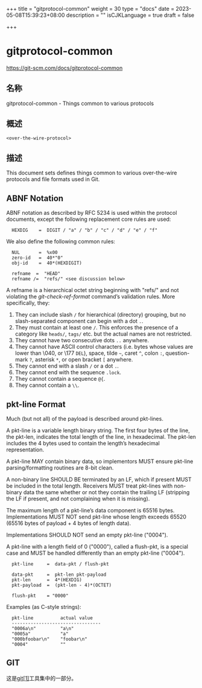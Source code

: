 +++
title = "gitprotocol-common"
weight = 30
type = "docs"
date = 2023-05-08T15:39:23+08:00
description = ""
isCJKLanguage = true
draft = false

+++

# gitprotocol-common

https://git-scm.com/docs/gitprotocol-common

## 名称

gitprotocol-common - Things common to various protocols

## 概述

```
<over-the-wire-protocol>
```

## 描述

This document sets defines things common to various over-the-wire protocols and file formats used in Git.

## ABNF Notation

ABNF notation as described by RFC 5234 is used within the protocol documents, except the following replacement core rules are used:

```
  HEXDIG    =  DIGIT / "a" / "b" / "c" / "d" / "e" / "f"
```

We also define the following common rules:

```
  NUL       =  %x00
  zero-id   =  40*"0"
  obj-id    =  40*(HEXDIGIT)

  refname  =  "HEAD"
  refname /=  "refs/" <see discussion below>
```

A refname is a hierarchical octet string beginning with "refs/" and not violating the *git-check-ref-format* command’s validation rules. More specifically, they:

1. They can include slash `/` for hierarchical (directory) grouping, but no slash-separated component can begin with a dot `.`.
2. They must contain at least one `/`. This enforces the presence of a category like `heads/`, `tags/` etc. but the actual names are not restricted.
3. They cannot have two consecutive dots `..` anywhere.
4. They cannot have ASCII control characters (i.e. bytes whose values are lower than \040, or \177 `DEL`), space, tilde `~`, caret `^`, colon `:`, question-mark `?`, asterisk `*`, or open bracket `[` anywhere.
5. They cannot end with a slash `/` or a dot `.`.
6. They cannot end with the sequence `.lock`.
7. They cannot contain a sequence `@{`.
8. They cannot contain a `\\`.

## pkt-line Format

Much (but not all) of the payload is described around pkt-lines.

A pkt-line is a variable length binary string. The first four bytes of the line, the pkt-len, indicates the total length of the line, in hexadecimal. The pkt-len includes the 4 bytes used to contain the length’s hexadecimal representation.

A pkt-line MAY contain binary data, so implementors MUST ensure pkt-line parsing/formatting routines are 8-bit clean.

A non-binary line SHOULD BE terminated by an LF, which if present MUST be included in the total length. Receivers MUST treat pkt-lines with non-binary data the same whether or not they contain the trailing LF (stripping the LF if present, and not complaining when it is missing).

The maximum length of a pkt-line’s data component is 65516 bytes. Implementations MUST NOT send pkt-line whose length exceeds 65520 (65516 bytes of payload + 4 bytes of length data).

Implementations SHOULD NOT send an empty pkt-line ("0004").

A pkt-line with a length field of 0 ("0000"), called a flush-pkt, is a special case and MUST be handled differently than an empty pkt-line ("0004").

```
  pkt-line     =  data-pkt / flush-pkt

  data-pkt     =  pkt-len pkt-payload
  pkt-len      =  4*(HEXDIG)
  pkt-payload  =  (pkt-len - 4)*(OCTET)

  flush-pkt    = "0000"
```

Examples (as C-style strings):

```
  pkt-line          actual value
  ---------------------------------
  "0006a\n"         "a\n"
  "0005a"           "a"
  "000bfoobar\n"    "foobar\n"
  "0004"            ""
```

## GIT

  这是[git[1]](../../Git)工具集中的一部分。